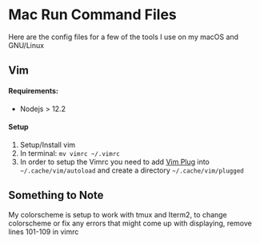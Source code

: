 # Mac Run Command Files

Here are the config files for a few of the tools I use on my macOS and GNU/Linux

## Vim

#### Requirements:

* Nodejs > 12.2

#### Setup

1. Setup/Install vim
2. In terminal: `mv vimrc ~/.vimrc`
3. In order to setup the Vimrc you need to add [Vim Plug](https://github.com/junegunn/vim-plug) into `~/.cache/vim/autoload` and create a directory `~/.cache/vim/plugged`

## Something to Note

My colorscheme is setup to work with tmux and Iterm2, to change colorscheme or fix any errors that might come up with displaying, remove lines 101-109 in vimrc

